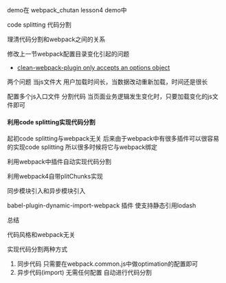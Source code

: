 demo在 webpack_chutan  lesson4 demo中



code splitting  代码分割



理清代码分割和webpack之间的关系



修改上一节webpack配置目录变化引起的问题



- [clean-webpack-plugin only accepts an options object](https://blog.csdn.net/bianliuzhu/article/details/89553021)







两个问题 当js文件大  用户加载时间长，当数据改动重新加载，时间还是很长



配置多个js入口文件  分割代码  当页面业务逻辑发生变化时，只要加载变化的js文件即可



#### 利用code splitting实现代码分割

起初code splitting与webpack无关  后来由于webpack中有很多插件可以很容易的实现code splitting 所以很多时候将它与webpack绑定



利用webpack中插件自动实现代码分割



利用webpack4自带plitChunks实现



同步模块引入和异步模块引入



babel-plugin-dynamic-import-webpack 插件  使支持静态引用lodash





总结



代码风格和webpack无关



实现代码分割两种方式



1. 同步代码 只需要在webpack.common.js中做optimation的配置即可
2. 异步代码(import)  无需任何配置  自动进行代码分割